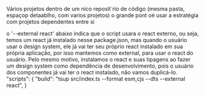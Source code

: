 <!-- Design System -->
Vários projetos dentro de um nico reposit´rio de código (mesma pasta, espaçop detaablho, com varios projetos) 
o grande pont oé usar a estratégia com projetos dependentes entre si    


<!-- Dependências extenas: -->
o '--external react' abaixo indica que o script usara o react externo, ou seja, temos um react já instalado nesse package.json, mas quando o usuário usar o design system, ele já vai ter seu próprio react instalado em sua própria aplicação, por isso mantemos como external, para usar o react do usuário. Pelo mesmo motivo, instalamos o react e suas tipagens ao fazer um design system como dependência de desenvolvimento, pois o usuário dos componentes já vai ter o react instalado, não vamos duplicá-lo.
 "scripts": {
    "build": "tsup src/index.ts --format esm,cjs --dts --external react",
 }